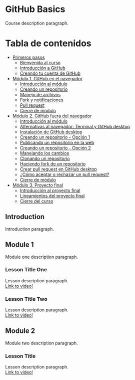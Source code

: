 # GitHub Basics
Course description paragraph.

# Tabla de contenidos

* [Primeros pasos](#primeros-pasos) 
  * [Bienvenida al curso](#bienvenida-al-curso)
  * [Introducción a GitHub](#introducción-a-github)
  * [Creando tu cuenta de GitHub](#creando-tu-cuenta-de-github)
* [Módulo 1. GitHub en el navegador](#módulo-1.-github-en-en-navegador)
  * [Introducción al módulo](#introducción-al-módulo)
  * [Creando un repositorio](#creando-un-repositorio)
  * [Manejo de archivos](#manejo-de-archivos)
  * [Fork y notificaciones](#fork-y-notificaciones)
  * [Pull request](#pull-request)
  * [Cierre de módulo](#cierre-de-módulo)
* [Módulo 2. GitHub fuera del navegador](#módulo-2.-github-fuera-del-navegador)
  * [Introducción al módulo](#introducción-al-módulo)
  * [Alternativas al navegador: Terminal y GitHub desktop](#alternativas-al-navegador:-terminal-y-github-desktop)
  * [Instalación de GitHub desktop](#instalación-de-github-desktop)
  * [Creando un repositorio - Opción 1](#creando-un-repositiorio---opción-1)
  * [Publicando un repositorio en la web](#publicando-un-repositorio-en-la-web)
  * [Creando un repositorio - Opción 2](#creando-un-repositiorio---opción-2)
  * [Manejando los cambios](#manejando-los-cambios)
  * [Clonando un repositorio](#clonando-un-repositorio)
  * [Haciendo fork de un repositorio](#haciendo-fork-de-un-repositorio)
  * [Crear pull request en GitHub desktop](#crear-pull-request-en-github-desktop)
  * [¿Cómo aceptar o rechazar un pull request?](#¿-cómo-aceptar-o-rechazar-un-pull-request-?)
  * [Cierre de módulo](#cierre-de-módulo)
* [Módulo 3. Proyecto final](#módulo-3.-proyecto-final)
  * [Introducción al proyecto final](#introducción-al-proyecto-final)
  * [Lineamientos del proyecto final](#lineamientos-del-proyecto-final)
  * [Cierre del curso](#cierre-del-curso)

## Introduction
Introduction paragraph.

## Module 1
Module one description paragraph.

### Lesson Title One
Lesson description paragraph.   
[Link to video!](http://google.com)

### Lesson Title Two
Lesson description paragraph.     
[Link to video!](http://mit.edu)

## Module 2
Module two description paragraph.

### Lesson Title
Lesson description paragraph.     
[Link to video!](http://amazon.com)
